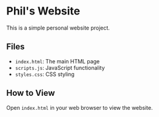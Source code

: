 # Phil's Website

This is a simple personal website project.

## Files
- `index.html`: The main HTML page
- `scripts.js`: JavaScript functionality
- `styles.css`: CSS styling

## How to View
Open `index.html` in your web browser to view the website.